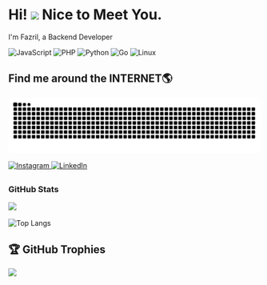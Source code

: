 ﻿

# Hi! <img src="https://media.giphy.com/media/hvRJCLFzcasrR4ia7z/giphy.gif" width="30px"> Nice to Meet You.

I'm Fazril, a Backend Developer
<div>
  <img src="https://img.shields.io/badge/JavaScript-%23323330?style=for-the-badge&logo=javascript&logoColor=F7DF1E" alt="JavaScript" />
  <img src="https://img.shields.io/badge/PHP-%23777BB4?style=for-the-badge&logo=php&logoColor=white" alt="PHP" />
  <img src="https://img.shields.io/badge/Python-%2314354C?style=for-the-badge&logo=python&logoColor=FFD43B" alt="Python" />
  <img src="https://img.shields.io/badge/Go-00ADD8?logo=Go&logoColor=white&style=for-the-badge" alt="Go" />
  <img src="https://img.shields.io/badge/Linux-%23FCC624?style=for-the-badge&logo=linux&logoColor=black" alt="Linux" />
</div>

## Find me around the INTERNET🌎

![snake gif](https://github.com/fzrilsh/fzrilsh/blob/output/github-contribution-grid-snake-dark.svg)

<p align="left">

  <a href="https://www.instagram.com/fzrilsh_/">
    <img src="https://img.shields.io/badge/Instagram-%23E4405F?style=for-the-badge&logo=instagram&logoColor=white" alt="Instagram" />
  </a>
  <a href="https://www.linkedin.com/fazrilsyaveralhillaby">
    <img src="https://img.shields.io/badge/LinkedIn-%230A66C2?style=for-the-badge&logo=linkedin&logoColor=white" alt="LinkedIn" />
  </a>

</p>


## <h3 align="left">GitHub Stats</h3>
<p>
  <a href="">
    <img align="centre" src="https://github-readme-stats.vercel.app/api?username=fzrilsh&count_private=true&include_all_commits=true&show_icons=true&title_color=007bff&text_color=e7e7e7&icon_color=007bff&bg_color=171c28" />
  <a />
    
  ![Top Langs](https://github-readme-stats.vercel.app/api/top-langs/?username=fzrilsh&layout=compact&title_color=007bff&text_color=e7e7e7&icon_color=007bff&bg_color=171c28)
</p>
  
## 🏆 GitHub Trophies

![](https://github-profile-trophy.vercel.app/?username=fzrilsh&theme=discord&no-frame=true&no-bg=false&margin-w=4)






